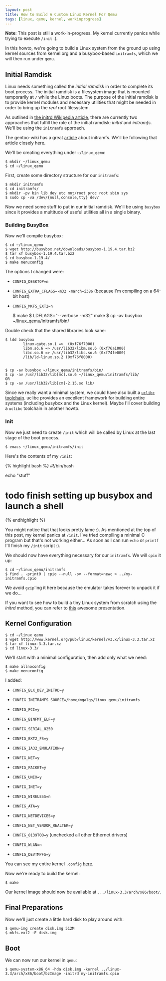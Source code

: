 ```yaml
---
layout: post
title: How to Build A Custom Linux Kernel For Qemu
tags: [linux, qemu, kernel, workinprogress]
---
```


<div class="alert-message info">

<b>Note</b>: This post is still a work-in-progress. My kernel
currently panics while trying to execute <code>/init</code> :(.

 </div>

In this howto, we're going to build a Linux system from the ground up
using kernel sources from kernel.org and a busybox-based `initramfs`,
which we will then run under `qemu`.

## Initial Ramdisk

Linux needs something called the *initial ramdisk* in order to
complete its boot process. The initial ramdisk is a filesystem image
that is mounted temporarily at `/` while the Linux boots. The purpose
of the initial ramdisk is to provide kernel modules and necessary
utilities that might be needed in order to bring up the *real* root
filesystem.

As outlined in
[the initrd Wikipedia article](http://en.wikipedia.org/wiki/Initrd),
there are currently two approaches that fulfill the role of the
initial ramdisk: *initrd* and *initramfs*. We'll be using the
`initramfs` approach.

The gentoo-wiki has a great
[article](http://en.gentoo-wiki.com/wiki/Initramfs) about
initramfs. We'll be following that article closely here.

We'll be creating everything under `~/linux_qemu`:

    $ mkdir ~/linux_qemu
    $ cd ~/linux_qemu

First, create some directory structure for our `initramfs`:

    $ mkdir initramfs
    $ cd initramfs/
    $ mkdir -pv bin lib dev etc mnt/root proc root sbin sys
    $ sudo cp -va /dev/{null,console,tty} dev/

Now we need some stuff to put in our initial ramdisk. We'll be using
`busybox` since it provides a multitude of useful utilities all in a
single binary.

### Building BusyBox

Now we'll compile busybox:

    $ cd ~/linux_qemu
    $ wget http://busybox.net/downloads/busybox-1.19.4.tar.bz2
    $ tar xf busybox-1.19.4.tar.bz2
    $ cd busybox-1.19.4/
    $ make menuconfig

The options I changed were:

* `CONFIG_DESKTOP=n`
* `CONFIG_EXTRA_CFLAGS=-m32 -march=i386` (because I'm compiling on a 64-bit host)
* `CONFIG_MKFS_EXT2=n`


    $ make
    $ LDFLAGS="--verbose -m32" make
    $ cp -av busybox ~/linux_qemu/initramfs/bin/

Double check that the shared libraries look sane:

    $ ldd busybox
            linux-gate.so.1 =>  (0xf76f7000)
            libm.so.6 => /usr/lib32/libm.so.6 (0xf76a1000)
            libc.so.6 => /usr/lib32/libc.so.6 (0xf74fe000)
            /lib/ld-linux.so.2 (0xf76f8000)
    

    $ cp -av busybox ~/linux_qemu/initramfs/bin/
    $ cp -av /usr/lib32/lib[mc].so.6 ~/linux_qemu/initramfs/lib/
    OR
    $ cp -av /usr/lib32/lib[cm]-2.15.so lib/



Since we really want a minimal system, we could have also built a
[`uclibc` toolchain](http://www.uclibc.org/toolchains.html). uclibc
provides an excellent framework for building entire systems (including
busybox and the Linux kernel). Maybe I'll cover building a `uclibc`
toolchain in another howto.

### Init

Now we just need to create `/init` which will be called by Linux at
the last stage of the boot process.

    $ emacs ~/linux_qemu/initramfs/init

Here's the contents of my `/init`:

{% highlight bash %}
#!/bin/bash

echo "stuff"
# todo finish setting up busybox and launch a shell
{% endhighlight %}

You might notice that that looks pretty lame :). As mentioned at the
top of this post, my kernel panics at `/init`. I've tried compiling a
minimal C program but that's not working either... As soon as I can
run `echo` or `printf` I'll finish my `/init` script :).

We should now have everything necessary for our `initramfs`. We will
`cpio` it up:

    $ cd ~/linux_qemu/initramfs
    $ find . -print0 | cpio --null -ov --format=newc > ../my-initramfs.cpio

We avoid `gzip`'ing it here because the emulator takes forever to
unpack it if we do...

If you want to see how to build a tiny Linux system from scratch using
the *initrd* method, you can refer to
[this](http://free-electrons.com/docs/elfs/) awesome presentation.

## Kernel Configuration

    $ cd ~/linux_qemu
    $ wget http://www.kernel.org/pub/linux/kernel/v3.x/linux-3.3.tar.xz
    $ tar xf linux-3.3.tar.xz
    $ cd linux-3.3/

We'll start with a minimal configuration, then add only what we need:

    $ make allnoconfig
    $ make menuconfig

I added:

* `CONFIG_BLK_DEV_INITRD=y`
* `CONFIG_INITRAMFS_SOURCE=/home/mgalgs/linux_qemu/initramfs`
* `CONFIG_PCI=y`
* `CONFIG_BINFMT_ELF=y`
* `CONFIG_SERIAL_8250`
* `CONFIG_EXT2_FS=y`
* `CONFIG_IA32_EMULATION=y`
* `CONFIG_NET=y`
* `CONFIG_PACKET=y`
* `CONFIG_UNIX=y`
* `CONFIG_INET=y`
* `CONFIG_WIRELESS=n`
* `CONFIG_ATA=y`
* `CONFIG_NETDEVICES=y`
* `CONFIG_NET_VENDOR_REALTEK=y`
* `CONFIG_8139TOO=y` (unchecked all other Ethernet drivers)
* `CONFIG_WLAN=n`

* `CONFIG_DEVTMPFS=y`

You can see my entire kernel `.config` [here](http://sprunge.us/LiKV).

Now we're ready to build the kernel:

    $ make

Our kernel image should now be available at
`.../linux-3.3/arch/x86/boot/`.

## Final Preparations

Now we'll just create a little hard disk to play around with:

    $ qemu-img create disk.img 512M
    $ mkfs.ext2 -F disk.img

## Boot

We can now run our kernel in `qemu`:

    $ qemu-system-x86_64 -hda disk.img -kernel ../linux-3.3/arch/x86/boot/bzImage -initrd my-initramfs.cpio

